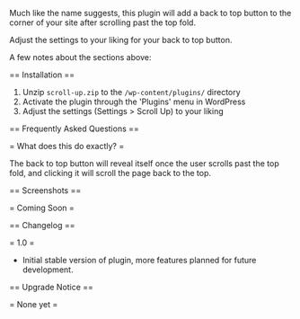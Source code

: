 Much like the name suggests, this plugin will add a back to top button to the corner of your site after scrolling past the top fold.

Adjust the settings to your liking for your back to top button.

A few notes about the sections above:


== Installation ==

1. Unzip `scroll-up.zip` to the `/wp-content/plugins/` directory
2. Activate the plugin through the 'Plugins' menu in WordPress
3. Adjust the settings (Settings > Scroll Up) to your liking

== Frequently Asked Questions ==

= What does this do exactly? =

The back to top button will reveal itself once the user scrolls past the top fold, and clicking it will scroll the page back to the top.

== Screenshots ==

= Coming Soon =

== Changelog ==

= 1.0 =
* Initial stable version of plugin, more features planned for future development.

== Upgrade Notice ==

= None yet =
